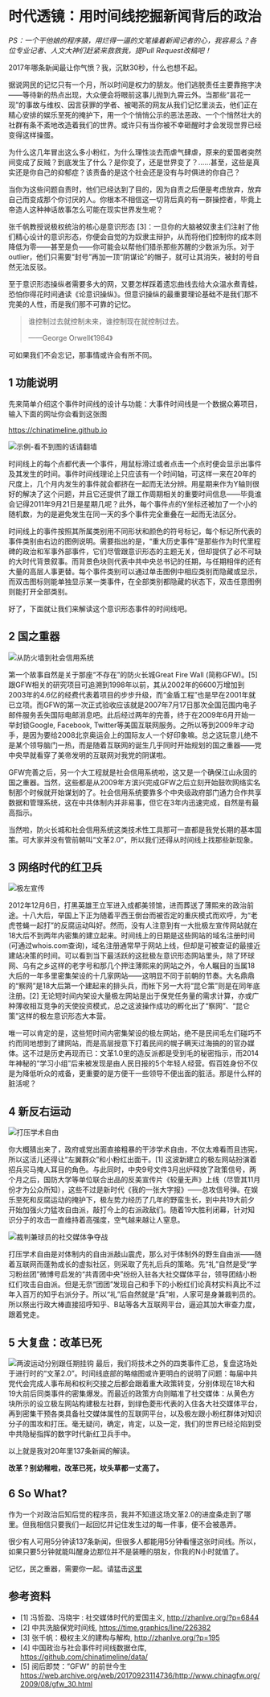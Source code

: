 # 时代透镜：用时间线挖掘新闻背后的政治

_PS：一个干他娘的程序猿，用烂得一逼的文笔操着新闻记者的心，我容易么？各位专业记者、人文大神们赶紧来救救我，提Pull Request改稿吧！_

2017年哪条新闻最让你气愤？我，沉默30秒，什么也想不起。

据说网民的记忆只有一个月，所以时间是权力的朋友。他们逃脱责任主要靠拖字决——等待新的热点出现，大众便会将眼前这事儿抛到九霄云外。当那些“昙花一现”的事故与维权、因言获罪的学者、被喝茶的网友从我们记忆里淡去，他们正在精心安排的娱乐至死的掩护下，用一个个悄悄公示的恶法恶政、一个个悄然壮大的社群有条不紊地改造着我们的世界。或许只有当你被不幸砸醒时才会发现世界已经变得这样操蛋。

为什么这几年冒出这么多小粉红，为什么理性淡去而虐气肆虐，原来的爱国者突然间变成了反贼？到底发生了什么？是你变了，还是世界变了？……甚至，这些是真实还是你自己的抑郁症？该责备的是这个社会还是没有与时俱进的你自己？

当你为这些问题自责时，他们已经达到了目的，因为自责之后便是考虑放弃，放弃自己而变成那个你讨厌的人。你根本不相信这一切背后真的有一群操控者，毕竟上帝造人这种神话故事怎么可能在现实世界发生呢？

张千帆教授说极权统治的核心是意识形态 [3]：一旦你的大脑被奴隶主们注射了他们精心设计的意识形态，你便会自觉的为奴隶主辩护，从而将他们控制你的成本则降低为零——甚至是负——你可能会以帮他们猎杀那些苏醒的少数派为乐。对于outlier，他们只需要“封号”再加一顶“阴谋论”的帽子，就可让其消失，被封的号自然无法反驳。

至于意识形态操纵者需要多大的网，又要怎样踩着遗忘曲线去给大众温水煮青蛙，恐怕你得花时间通读《论意识操纵》。但意识操纵的最重要理论基础不是我们那不完美的人性，而是我们那不可靠的记忆。

>谁控制过去就控制未来，谁控制现在就控制过去。
>
>——George Orwell《1984》

可如果我们不会忘记，那事情或许会有所不同。

## 1 功能说明

先来简单介绍这个事件时间线的设计与功能：大事件时间线是一个数据众筹项目，输入下面的网址你会看到这张图

https://chinatimeline.github.io

![示例-看不到图的话请翻墙](https://i.imgur.com/mzlEcy0.gif)

时间线上的每个点都代表一个事件，用鼠标滑过或者点击一个点时便会显示出事件及其发生的时间。事件时间线理论上只应该有一个时间轴，可这样一来在20年的尺度上，几个月内发生的事件就会都挤在一起而无法分辨。用星期来作为Y轴则很好的解决了这个问题，并且它还提供了跟工作周期相关的重要时间信息——毕竟谁会记得2011年9月21日是星期几呢？此外，每个事件点的Y坐标还被加了一个小的随机数，为的是避免发生在同一天的多个事件完全重叠在一起而无法区分。

时间线上的事件按照其所属类别用不同形状和颜色的符号标记，每个标记所代表的事件类别由右边的图例说明。需要指出的是，“重大历史事件”是那些作为时代里程碑的政治和军事外部事件，它们尽管跟意识形态的主题无关，但却提供了必不可缺的大时代背景叙事。而背景色块则代表中共中央总书记的任期，与任期相伴的还有大量的高层人事更替。每个事件类别可以通过单击图例中相应类别而隐藏或显示，而双击图标则能单独显示某一类事件，在全部类别都隐藏的状态下，双击任意图例则能打开全部类别。

好了，下面就让我们来解读这个意识形态事件的时间线吧。

## 2 国之重器
![从防火墙到社会信用系统](https://i.imgur.com/p8QhRdO.gif)

第一个故事自然是关于那座“不存在”的防火长城Great Fire Wall (简称GFW)。[5] 跟GFW相关的研究项目可追溯到1998年以前，其从2002年的6600万增加到2003年的4.6亿的经费代表着项目的步步升级，而“金盾工程”也是早在2001年就已立项。而GFW的第一次正式验收应该就是2007年7月17日那次全国范围内电子邮件服务丢失国际电邮消息吧。此后经过两年的完善，终于在2009年6月开始一举封锁Google, Facebook, Twitter等美国互联网服务。之所以等到2009年才动手，是因为要给2008北京奥运会上的国际友人一个好印象嘛。总之这玩意儿绝不是某个领导脑门一热，而是随着互联网的诞生几乎同时开始规划的国之重器——党中央早就看穿了美帝发明的互联网对我党的阴谋啦。

GFW完善之后，另一个大工程就是社会信用系统啦，这又是一个确保江山永固的国之重器。当然，这些都是从2009年方滨兴完成GFW之后立刻开始鼓吹网络实名制那个时候就开始谋划的了。社会信用系统要靠多个中央级政府部门通力合作共享数据和管理系统，这在中共体制内并非易事，但它在3年内迅速完成，自然是有最高指示。

当然啦，防火长城和社会信用系统这类技术性工具那可一直都是我党长期的基本国策。可大家并没有管前朝叫“文革2.0”，所以我们还得从时间线上找那些新现象。

## 3 网络时代的红卫兵
![极左宣传](https://i.imgur.com/9rCGL5J.gif)

2012年12月6日，打黑英雄王立军进入成都美领馆，进而葬送了薄熙来的政治前途。十八大后，举国上下正为随着平西王倒台而被否定的重庆模式而欢呼，为“老虎苍蝇一起打”的反腐运动叫好。然而，没有人注意到有一大批极左宣传网站就在18大后不到两年内密集的建立起来。时间线上的日期是这些网站的域名注册时间(可通过whois.com查询)，域名注册通常早于网站上线，但却是可被查证的最接近建站决策的时间。可以看到当下最活跃的这批极左意识形态网站里头，除了环球网、乌有之乡这样的老字号和那几个押注薄熙来的网站之外，令人瞩目的当属18大后的一年多里密集架设的十几家网站——这明显不同于前朝的节奏。大名鼎鼎的“察网”是18大后第一个建起来的排头兵，而帐下另一大将“昆仑策”则是在同年底注册。[2] 无论短时间内架设大量极左网站是出于保党任务量的需求计算，亦或广种薄收相互竞争的天使投资模式，总之这波操作成功的孵化出了“察网”、“昆仑策”这样的极左意识形态大本营。

唯一可以肯定的是，这些短时间内密集架设的极左网站，绝不是民间毛左们碰巧不约而同地想到了建网站，而是高层授意下打着民间的幌子瞒天过海搞的的官办媒体。这不过是历史再现而已：文革1.0里的造反派都是受到毛的秘密指示，而2014年神秘的“学习小组”后来被发现是由人民日报的5个年轻人经营。假百姓身份不仅是为降低听众的戒备，更重要的是方便干一些领导不便出面的脏活。那是什么样的脏活呢？

## 4 新反右运动
![打压学术自由](https://i.imgur.com/IMRMtns.gif)

你大概猜出来了，政府或党出面直接粗暴的干涉学术自由，不仅太难看而且违宪，所以这活儿还得让“左翼群众”和小粉红出面干。[1] 这波新建立的极左网站扮演着招兵买马掩人耳目的角色。与此同时，中央9号文件3月出炉释放了政策信号，两个月之后，国防大学等单位联合出品的反美宣传片《较量无声》上线（尽管其11月份才为公众所知），这些不过是新时代《我的一张大字报》——总攻信号弹。在娱乐至死和反腐运动的掩护下，极左势力经历了几年的野蛮生长，到中共19大前夕开始加强火力猛攻自由派，敲打今上的右派政敌们。随着19大胜利闭幕，针对知识分子的攻击一直维持着高强度，空气越来越让人窒息。

<!--![干涉互联网市场](https://i.imgur.com/15MK1lJ.png)-->
![裁判兼球员的社交媒体争夺战](https://i.imgur.com/olyZw1C.gif)

打压学术自由是对体制内的自由派敲山震虎，那么对于体制外的野生自由派——随着互联网而蓬勃成长的虚拟社区，则采取了先礼后兵的策略。先“礼”自然是受“学习粉丝团”微博号启发的“共青团中央”纷纷入驻各大社交媒体平台，领导团结小粉红们攻击自由派。但是无奈“团团”发现自己和手下的小粉红们论真材实料真比不过年入百万的知乎右派分子。所以“礼”后自然就是“兵”啦，人家可是身兼裁判员的。所以祭出行政大棒直接招呼知乎、B站等各大互联网平台，逼迫其加大审查力度，跟着党走。

## 5 大复盘：改革已死
![两波运动分别跟任期挂钩](https://i.imgur.com/fv8Fmri.png)
最后，我们将技术之外的四类事件汇总，复盘这场处于进行时的“文革2.0”。时间线底部的略缩图或许更明白的说明了问题：每届中共党代会完成人事布局和权利交接之后都会跟着重大政策转变，分别体现在18大和19大前后同类事件的密集爆发。而最近的政策方向则瞄准了社交媒体：从黄色方块所示的设立极左网站构建极左社群，到绿色菱形代表的入住各大社交媒体平台，再到密集干预各类具备社交媒体属性的互联网平台，以及极左跟小粉红群体对知识分子的围攻和打压。毫无疑问，确定，肯定，以及一定，我们的世界已经沦陷到受中共隐秘指挥的数字时代新红卫兵手中。

以上就是我对20年里137条新闻的解读。

**改革？别幼稚啦，改革已死，坟头草都一丈高了。**

## 6 So What?
作为一个对政治后知后觉的程序员，我并不知道这场文革2.0的进度条走到了哪里。但我相信只要我们一起回忆并记住发生过的每一件事，便不会被愚弄。

很少有人可用5分钟读137条新闻，但很多人都能用5分钟看懂这张时间线。所以，如果只要5分钟就能叫醒身边那位并不是装睡的朋友，你我的N小时就值了。

记忆，民之重器，需要你一起。请猛击[这里](https://github.com/chinatimeline/data)

## 参考资料

* [1] 冯哲盈、冯晓宇 : 社交媒体时代的爱国主义, http://zhanlve.org/?p=6844
* [2] 中共洗脑保党时间线, https://time.graphics/line/226382
* [3] 张千帆：极权主义的建构与解构, http://zhanlve.org/?p=195
* [4] 中国政治与社会事件时间线数据仓库, https://github.com/chinatimeline/data/
* [5] 阅后即焚：”GFW” 的前世今生 https://web.archive.org/web/20170923114736/http://www.chinagfw.org/2009/08/gfw_30.html
